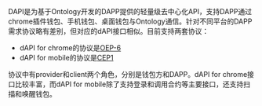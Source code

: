 

DAPI是为基于Ontology开发的DAPP提供的轻量级去中心化API，支持DAPP通过chrome插件钱包、手机钱包、桌面钱包与Ontology通信。针对不同平台的DAPP需求协议略有差别，但对应的dAPI接口相似。目前支持两套协议：

* dAPI for chrome的协议是[OEP-6](https://github.com/backslash47/OEPs/blob/oep-dapp-api/OEP-6/OEP-6.mediawiki) 
* dAPI for mobile的协议是[CEP1](https://github.com/ontio-cyano/CEPs/blob/master/CEP1.mediawiki)

协议中有provider和client两个角色，分别是钱包方和DAPP。dAPI for chrome接口比较丰富，而dAPI for mobile除了支持登录和调用合约等主要接口，还支持扫描和唤醒钱包。





